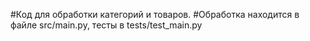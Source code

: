 #Код для обработки категорий и товаров. 
#Обработка находится в файле src/main.py, тесты в tests/test_main.py
